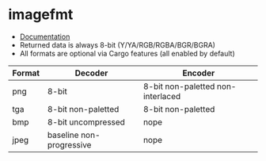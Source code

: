 # imagefmt

* [Documentation](http://lgvz.github.io/imagefmt/imagefmt/)
* Returned data is always 8-bit (Y/YA/RGB/RGBA/BGR/BGRA)
* All formats are optional via Cargo features (all enabled by default)

| Format | Decoder                  | Encoder                           |
| ---    | ---                      | ---                               |
| png    | 8-bit                    | 8-bit non-paletted non-interlaced |
| tga    | 8-bit non-paletted       | 8-bit non-paletted                |
| bmp    | 8-bit uncompressed       | nope                              |
| jpeg   | baseline non-progressive | nope                              |

